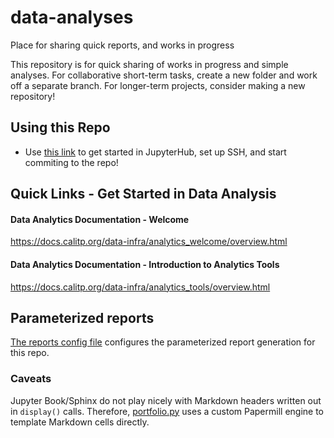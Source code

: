 # data-analyses
Place for sharing quick reports, and works in progress

This repository is for quick sharing of works in progress and simple analyses. 
For collaborative short-term tasks, create a new folder and work off a separate branch.
For longer-term projects, consider making a new repository!

## Using this Repo

* Use [this link](https://docs.calitp.org/data-infra/analytics_tools/saving_code.html#onboarding-setup) to get started in JupyterHub, set up SSH, and start commiting to the repo!

## Quick Links - Get Started in Data Analysis

#### Data Analytics Documentation - Welcome

https://docs.calitp.org/data-infra/analytics_welcome/overview.html

#### Data Analytics Documentation - Introduction to Analytics Tools

https://docs.calitp.org/data-infra/analytics_tools/overview.html

## Parameterized reports

[The reports config file](./reports_config.yml) configures the parameterized report
generation for this repo.

### Caveats
Jupyter Book/Sphinx do not play nicely with Markdown headers written out in `display()`
calls. Therefore, [portfolio.py](./portfolio.py) uses a custom Papermill
engine to template Markdown cells directly.
